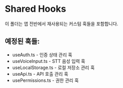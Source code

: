 # Shared Hooks

이 폴더는 앱 전반에서 재사용되는 커스텀 훅들을 포함합니다.

## 예정된 훅들:
- useAuth.ts - 인증 상태 관리 훅
- useVoiceInput.ts - STT 음성 입력 훅
- useLocalStorage.ts - 로컬 저장소 관리 훅
- useApi.ts - API 호출 관리 훅
- usePermissions.ts - 권한 관리 훅 
